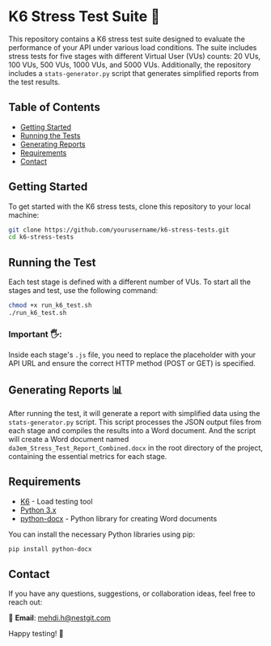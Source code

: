 # K6 Stress Test Suite 🚀

This repository contains a K6 stress test suite designed to evaluate the performance of your API under various load conditions. The suite includes stress tests for five stages with different Virtual User (VUs) counts: 20 VUs, 100 VUs, 500 VUs, 1000 VUs, and 5000 VUs. Additionally, the repository includes a `stats-generator.py` script that generates simplified reports from the test results.

## Table of Contents
- [Getting Started](#getting-started)
- [Running the Tests](#running-the-tests)
- [Generating Reports](#generating-reports)
- [Requirements](#requirements)
- [Contact](#contact)

## Getting Started

To get started with the K6 stress tests, clone this repository to your local machine:

```bash
git clone https://github.com/yourusername/k6-stress-tests.git
cd k6-stress-tests
```
## Running the Test

Each test stage is defined with a different number of VUs. To start all the stages and test, use the following command:

```bash
chmod +x run_k6_test.sh
./run_k6_test.sh
```

### Important 🖐:
Inside each stage's `.js` file, you need to replace the placeholder with your API URL and ensure the correct HTTP method (POST or GET) is specified.

## Generating Reports 📊

After running the test, it will generate a report with simplified data using the `stats-generator.py` script. This script processes the JSON output files from each stage and compiles the results into a Word document.
And the script will create a Word document named `da3em_Stress_Test_Report_Combined.docx` in the root directory of the project, containing the essential metrics for each stage.

## Requirements

- [K6](https://k6.io/) - Load testing tool
- [Python 3.x](https://www.python.org/downloads/)
- [python-docx](https://pypi.org/project/python-docx/) - Python library for creating Word documents

You can install the necessary Python libraries using pip:

```bash
pip install python-docx
```

## Contact

If you have any questions, suggestions, or collaboration ideas, feel free to reach out:

📧 **Email**: [mehdi.h@nestgit.com](mailto:mehdi.h@nestgit.com)

Happy testing! 🎉

